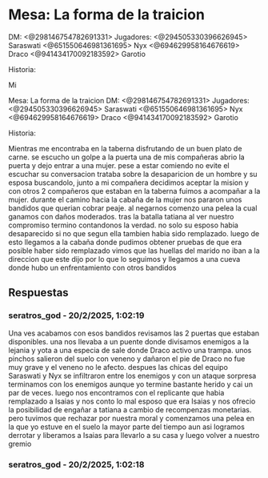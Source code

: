# Mesa: La forma de la traicion
DM: <@298146754782691331> 
Jugadores:
<@294505330396626945> Saraswati <@651550646981361695> Nyx <@694629958164676619>  Draco <@941434170092183592>  Garotio

Historia:

Mi

Mesa: La forma de la traicion
DM: <@298146754782691331> 
Jugadores:
<@294505330396626945> Saraswati <@651550646981361695> Nyx <@694629958164676619>  Draco <@941434170092183592>  Garotio

Historia:

Mientras me encontraba en la taberna disfrutando de un buen plato de carne. se escucho un golpe a la puerta una de mis compañeras abrio la puerta y dejo entrar a una mujer. pese a estar comiendo no evite el escuchar su conversacion trataba sobre la desaparicion de un hombre y su esposa buscandolo, junto a mi compañera decidimos aceptar la mision y con otros 2 compañeros que estaban en la taberna fuimos a acompañar a la mujer. durante el camino hacia la cabaña de la mujer nos pararon unos bandidos que querian cobrar peaje. al negarnos comenzo una pelea la cual ganamos con daños moderados. tras la batalla tatiana al ver nuestro compromiso termino contandonos la verdad. no solo su esposo habia desaparecido si no que segun ella tambien habia sido remplazado. luego de esto llegamos a la cabaña donde pudimos obtener pruebas de que era posible haber sido remplazado vimos que las huellas del marido no iban a la direccion que este dijo por lo que lo seguimos y llegamos a una cueva donde hubo un enfrentamiento con otros bandidos

## Respuestas

### seratros_god - 20/2/2025, 1:02:19

Una ves acabamos con esos bandidos revisamos las 2 puertas que estaban disponibles. una nos llevaba a un puente donde divisamos enemigos a la lejania y yota a una especia de sale donde Draco activo una trampa. unos pinchos salieron del suelo con veneno y dañaron el pie de Draco no fue muy grave y el veneno no le afecto. despues las chicas del equipo Saraswati y Nyx se infiltraron entre los enemigos y con un ataque sorpresa terminamos con los enemigos aunque yo termine bastante herido y cai un par de veces. luego nos encontramos con el replicante que habia remplazado a Isaias y nos conto lo mal esposo que era Isaias y nos ofrecio la posibilidad de engañar a tatiana a cambio de recompenzas monetarias. pero tuvimos que rechazar por nuestra moral y comenzamos una pelea en la que yo estuve en el suelo la mayor parte del tiempo aun asi logramos derrotar y liberamos a Isaias para llevarlo a su casa y luego volver a nuestro gremio

### seratros_god - 20/2/2025, 1:02:18




